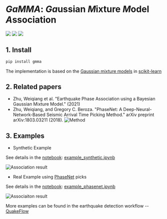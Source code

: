 # *GaMMA*: *Ga*ussian *M*ixture *M*odel *A*ssociation 

[![](https://github.com/wayneweiqiang/GMMA/workflows/documentation/badge.svg)](https://wayneweiqiang.github.io/GMMA)
[![](https://github.com/wayneweiqiang/GMMA/workflows/pypi/badge.svg)](https://wayneweiqiang.github.io/GMMA)
[![](https://github.com/wayneweiqiang/GMMA/workflows/wheels/badge.svg)](https://wayneweiqiang.github.io/GMMA)

## 1. Install
```bash
pip install gmma
```

The implementation is based on the [Gaussian mixture models](https://scikit-learn.org/stable/modules/mixture.html#gmm) in [scikit-learn](https://scikit-learn.org/stable/index.html)

## 2. Related papers
- Zhu, Weiqiang et al. "Earthquake Phase Association using a Bayesian Gaussian Mixture Model." (2021)
- Zhu, Weiqiang, and Gregory C. Beroza. "PhaseNet: A Deep-Neural-Network-Based Seismic Arrival Time Picking Method." arXiv preprint arXiv:1803.03211 (2018).
![Method](https://raw.githubusercontent.com/wayneweiqiang/GMMA/master/docs/assets/diagram_gmma_annotated.png)

## 3. Examples

- Synthetic Example

See details in the [notebook](https://github.com/wayneweiqiang/GMMA/blob/master/docs/example_phasenet.ipynb): [example_synthetic.ipynb](example_phasenet.ipynb)

![Association result](https://raw.githubusercontent.com/wayneweiqiang/GMMA/master/docs/assets/result_eq05_err0.0_fp0.0_amp1.png)

- Real Example using [PhaseNet](https://wayneweiqiang.github.io/PhaseNet/) picks

See details in the [notebook](https://github.com/wayneweiqiang/GMMA/blob/master/docs/example_phasenet.ipynb): [example_phasenet.ipynb](example_phasenet.ipynb)

![Associaiton result](https://raw.githubusercontent.com/wayneweiqiang/GMMA/master/docs/assets/2019-07-04T18-02-01.074.png)

More examples can be found in the earthquake detection workflow -- [QuakeFlow](https://wayneweiqiang.github.io/QuakeFlow/)